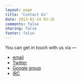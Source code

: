 ```yaml
---
layout: page
title: "Contact Us"
date: 2013-01-14 03:16
comments: false
sharing: false
footer: false
---
```



You can get in touch with us via &mdash;


* [email][1]
* [Twitter][2]
* [Google group][3]
* [IRC][4]


[1]: mailto:contact@pythonnortheast.co.uk
[2]: https://twitter.com/PythonNorthEast 
[3]: http://pythonnortheast.co.uk/group
[4]: irc://freenode.net/pythonNorthEast





